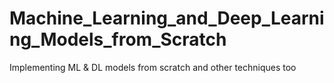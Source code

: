 # Machine_Learning_and_Deep_Learning_Models_from_Scratch
Implementing ML &amp; DL models from scratch and other techniques too
